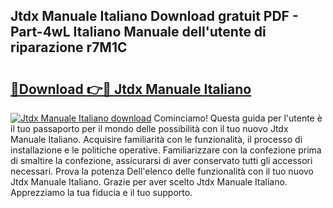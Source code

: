## Jtdx Manuale Italiano Download gratuit PDF - Part-4wL Italiano Manuale dell'utente di riparazione r7M1C

# <h2><a href="http://dfbph2.blite.top/?on=Jtdx+Manuale+Italiano">🔗Download 👉🔴 Jtdx Manuale Italiano</a></h2>

[![Jtdx Manuale Italiano download](https://i.imgur.com/lujVjoI.png)](http://dfbph2.blite.top/?on=Jtdx+Manuale+Italiano)
Cominciamo! Questa guida per l'utente è il tuo passaporto per il mondo delle possibilità con il tuo nuovo Jtdx Manuale Italiano. Acquisire familiarità con le funzionalità, il processo di installazione e le politiche operative. Familiarizzare con la confezione prima di smaltire la confezione, assicurarsi di aver conservato tutti gli accessori necessari. Prova la potenza Dell'elenco delle funzionalità con il tuo nuovo Jtdx Manuale Italiano. Grazie per aver scelto Jtdx Manuale Italiano. Apprezziamo la tua fiducia e il tuo supporto.

